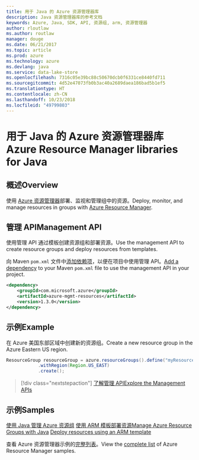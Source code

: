```yaml
---
title: 用于 Java 的 Azure 资源管理器库
description: Java 资源管理器库的参考文档
keywords: Azure, Java, SDK, API, 资源组, arm, 资源管理器
author: rloutlaw
ms.author: routlaw
manager: douge
ms.date: 06/21/2017
ms.topic: article
ms.prod: azure
ms.technology: azure
ms.devlang: java
ms.service: data-lake-store
ms.openlocfilehash: 7316c05e39bc88c50670dcb0f6331ce8440fd711
ms.sourcegitcommit: 4d52e47073fb0b3ac40a2689daea186bad5b1ef5
ms.translationtype: HT
ms.contentlocale: zh-CN
ms.lasthandoff: 10/23/2018
ms.locfileid: "49799803"
---
```

# <a name="azure-resource-manager-libraries-for-java"></a><span data-ttu-id="9c5e5-104">用于 Java 的 Azure 资源管理器库</span><span class="sxs-lookup"><span data-stu-id="9c5e5-104">Azure Resource Manager libraries for Java</span></span>

## <a name="overview"></a><span data-ttu-id="9c5e5-105">概述</span><span class="sxs-lookup"><span data-stu-id="9c5e5-105">Overview</span></span>

<span data-ttu-id="9c5e5-106">使用 [Azure 资源管理器](https://docs.microsoft.com/azure/azure-resource-manager/resource-group-overview)部署、监视和管理组中的资源。</span><span class="sxs-lookup"><span data-stu-id="9c5e5-106">Deploy, monitor, and manage resources in groups with [Azure Resource Manager](https://docs.microsoft.com/azure/azure-resource-manager/resource-group-overview).</span></span>

## <a name="management-api"></a><span data-ttu-id="9c5e5-107">管理 API</span><span class="sxs-lookup"><span data-stu-id="9c5e5-107">Management API</span></span>

<span data-ttu-id="9c5e5-108">使用管理 API 通过模板创建资源组和部署资源。</span><span class="sxs-lookup"><span data-stu-id="9c5e5-108">Use the management API to create resource groups and deploy resources from templates.</span></span>

<span data-ttu-id="9c5e5-109">向 Maven `pom.xml` 文件中[添加依赖项](https://maven.apache.org/guides/getting-started/index.html#How_do_I_use_external_dependencies)，以便在项目中使用管理 API。</span><span class="sxs-lookup"><span data-stu-id="9c5e5-109">[Add a dependency](https://maven.apache.org/guides/getting-started/index.html#How_do_I_use_external_dependencies) to your Maven `pom.xml` file to use the management API in your project.</span></span>


```XML
<dependency>
    <groupId>com.microsoft.azure</groupId>
    <artifactId>azure-mgmt-resources</artifactId>
    <version>1.3.0</version>
</dependency>
```

## <a name="example"></a><span data-ttu-id="9c5e5-110">示例</span><span class="sxs-lookup"><span data-stu-id="9c5e5-110">Example</span></span>

<span data-ttu-id="9c5e5-111">在 Azure 美国东部区域中创建新的资源组。</span><span class="sxs-lookup"><span data-stu-id="9c5e5-111">Create a new resource group in the Azure Eastern US region.</span></span>

```java
ResourceGroup resourceGroup = azure.resourceGroups().define("myResourceGroup")
            .withRegion(Region.US_EAST)
            .create();
```

> [!div class="nextstepaction"]
> [<span data-ttu-id="9c5e5-112">了解管理 API</span><span class="sxs-lookup"><span data-stu-id="9c5e5-112">Explore the Management APIs</span></span>](/java/api/overview/azure/resources/management)

## <a name="samples"></a><span data-ttu-id="9c5e5-113">示例</span><span class="sxs-lookup"><span data-stu-id="9c5e5-113">Samples</span></span>

<span data-ttu-id="9c5e5-114">[使用 Java 管理 Azure 资源组][1] 
[使用 ARM 模板部署资源][2]</span><span class="sxs-lookup"><span data-stu-id="9c5e5-114">[Manage Azure Resource Groups with Java][1] 
[Deploy resources using an ARM template][2]</span></span>

[1]: https://github.com/Azure-Samples/resources-java-manage-resource-group
[2]: https://github.com/Azure-Samples/resources-java-deploy-using-arm-template

<span data-ttu-id="9c5e5-115">查看 Azure 资源管理器示例的[完整列表](https://azure.microsoft.com/resources/samples/?platform=java&term=resource)。</span><span class="sxs-lookup"><span data-stu-id="9c5e5-115">View the [complete list](https://azure.microsoft.com/resources/samples/?platform=java&term=resource) of Azure Resource Manager samples.</span></span>
